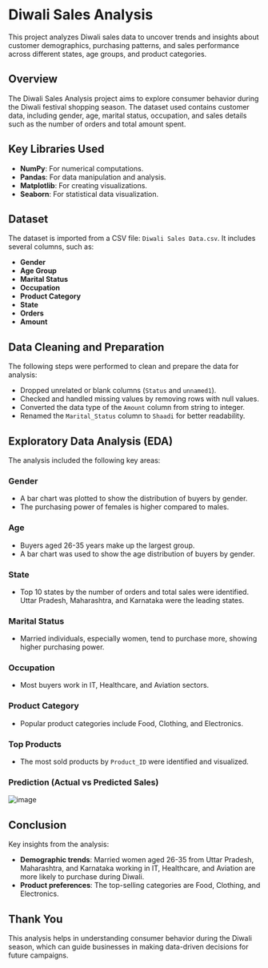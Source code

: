 

# Diwali Sales Analysis

This project analyzes Diwali sales data to uncover trends and insights about customer demographics, purchasing patterns, and sales performance across different states, age groups, and product categories.

## Overview

The Diwali Sales Analysis project aims to explore consumer behavior during the Diwali festival shopping season. The dataset used contains customer data, including gender, age, marital status, occupation, and sales details such as the number of orders and total amount spent.

## Key Libraries Used

- **NumPy**: For numerical computations.
- **Pandas**: For data manipulation and analysis.
- **Matplotlib**: For creating visualizations.
- **Seaborn**: For statistical data visualization.

## Dataset

The dataset is imported from a CSV file: `Diwali Sales Data.csv`. It includes several columns, such as:

- **Gender**
- **Age Group**
- **Marital Status**
- **Occupation**
- **Product Category**
- **State**
- **Orders**
- **Amount**

## Data Cleaning and Preparation

The following steps were performed to clean and prepare the data for analysis:

- Dropped unrelated or blank columns (`Status` and `unnamed1`).
- Checked and handled missing values by removing rows with null values.
- Converted the data type of the `Amount` column from string to integer.
- Renamed the `Marital_Status` column to `Shaadi` for better readability.

## Exploratory Data Analysis (EDA)

The analysis included the following key areas:

### Gender
- A bar chart was plotted to show the distribution of buyers by gender.
- The purchasing power of females is higher compared to males.

### Age
- Buyers aged 26-35 years make up the largest group.
- A bar chart was used to show the age distribution of buyers by gender.

### State
- Top 10 states by the number of orders and total sales were identified. Uttar Pradesh, Maharashtra, and Karnataka were the leading states.

### Marital Status
- Married individuals, especially women, tend to purchase more, showing higher purchasing power.

### Occupation
- Most buyers work in IT, Healthcare, and Aviation sectors.

### Product Category
- Popular product categories include Food, Clothing, and Electronics.

### Top Products
- The most sold products by `Product_ID` were identified and visualized.

### Prediction (Actual vs Predicted Sales)
![image](https://github.com/user-attachments/assets/0b5da75a-4eb4-4c8a-846b-441bff6ddbc8)



## Conclusion

Key insights from the analysis:

- **Demographic trends**: Married women aged 26-35 from Uttar Pradesh, Maharashtra, and Karnataka working in IT, Healthcare, and Aviation are more likely to purchase during Diwali.
- **Product preferences**: The top-selling categories are Food, Clothing, and Electronics.

## Thank You

This analysis helps in understanding consumer behavior during the Diwali season, which can guide businesses in making data-driven decisions for future campaigns.
